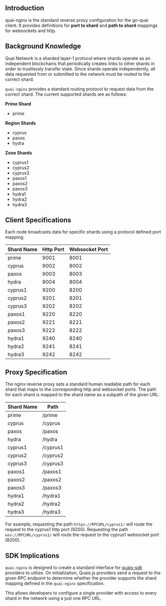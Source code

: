 ## Introduction

quai-nginx is the standard reverse proxy configuration for the go-quai client. It provides definitions for **port to shard** and **path to shard** mappings for websockets and http.

## Background Knowledge

Quai Network is a sharded layer-1 protocol where shards operate as an independent blockchains that periodically creates links to other shards in order to trustlessly transfer state. Since shards operate independently, all data requested from or submitted to the network must be routed to the correct shard.

`quai-nginx` provides a standard routing protocol to request data from the correct shard. The current supported shards are as follows:

**Prime Shard**

- prime

**Region Shards**

- cyprus
- paxos
- hydra

**Zone Shards**

- cyprus1
- cyprus2
- cyprus3
- paxos1
- paxos2
- paxos3
- hydra1
- hydra2
- hydra3

## Client Specifications

Each node broadcasts data for specific shards using a protocol defined port mapping:

| Shard Name | Http Port | Websocket Port |
| ---------- | --------- | -------------- |
| prime      | 9001      | 8001           |
| cyprus     | 9002      | 8002           |
| paxos      | 9003      | 8003           |
| hydra      | 9004      | 8004           |
| cyprus1    | 9200      | 8200           |
| cyprus2    | 9201      | 8201           |
| cyprus3    | 9202      | 8202           |
| paxos1     | 9220      | 8220           |
| paxos2     | 9221      | 8221           |
| paxos3     | 9222      | 8222           |
| hydra1     | 9240      | 8240           |
| hydra2     | 9241      | 8241           |
| hydra3     | 9242      | 8242           |

## Proxy Specification

The nginx reverse proxy sets a standard human readable path for each shard that maps to the corresponding http and websocket ports. The path for each shard is mapped to the shard name as a subpath of the given URL:

| Shard Name | Path      |
| ---------- | --------- |
| prime      | /prime   |
| cyprus     | /cyprus  |
| paxos      | /paxos   |
| hydra      | /hydra   |
| cyprus1    | /cyprus1 |
| cyprus2    | /cyprus2 |
| cyprus3    | /cyprus3 |
| paxos1     | /paxos1  |
| paxos2     | /paxos2  |
| paxos3     | /paxos3  |
| hydra1     | /hydra1  |
| hydra2     | /hydra2  |
| hydra3     | /hydra3  |

For example, requesting the path `https://RPCURL/cyprus1/` will route the request to the cyprus1 http port (9200). Requesting the path `wss://RPCURL/cyprus1/` will route the request to the cyprus1 websocket port (8200).

## SDK Implications

`quai-nginx` is designed to create a standard interface for [quais-sdk](https://docs.qu.ai/sdk/introduction) providers to utilize. On initialization, Quais.js providers send a request to the given RPC endpoint to determine whether the provider supports the shard mapping defined in the `quai-nginx` specification.

This allows developers to configure a single provider with access to every shard in the network using a just one RPC URL.
